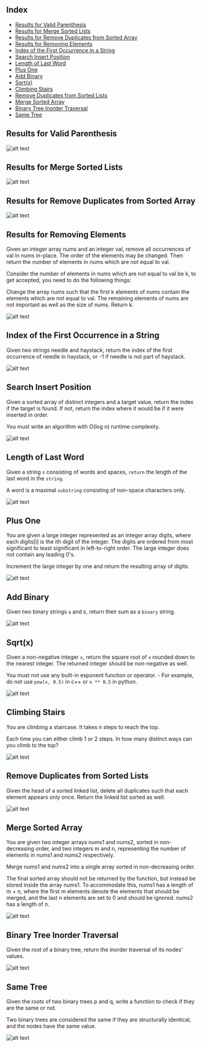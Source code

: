 
## Index
- [Results for Valid Parenthesis](#results-for-valid-parenthesis)
- [Results for Merge Sorted Lists](#results-for-merge-sorted-lists)
- [Results for Remove Duplicates from Sorted Array](#results-for-remove-duplicates-from-sorted-array)
- [Results for Removing Elements](#results-for-removing-elements)
- [Index of the First Occurrence in a String](#index-of-the-first-occurrence-in-a-string)
- [Search Insert Position](#search-insert-position)
- [Length of Last Word](#length-of-last-word)
- [Plus One](#plus-one)
- [Add Binary](#add-binary)
- [Sqrt(x)](#sqrtx)
- [Climbing Stairs](#climbing-stairs)
- [Remove Duplicates from Sorted Lists](#remove-duplicates-from-sorted-lists)
- [Merge Sorted Array](#merge-sorted-array)
- [Binary Tree Inorder Traversal](#binary-tree-inorder-traversal)
- [Same Tree](#same-tree)

## Results for Valid Parenthesis

![alt text](/results/image.png)

## Results for Merge Sorted Lists

![alt text](/results/image-1.png)

## Results for Remove Duplicates from Sorted Array

![alt text](/results/image-2.png)

## Results for Removing Elements
Given an integer array nums and an integer val, remove all occurrences of val in nums in-place. The order of the elements may be changed. Then return the number of elements in nums which are not equal to val.

Consider the number of elements in nums which are not equal to val be k, to get accepted, you need to do the following things:

Change the array nums such that the first k elements of nums contain the elements which are not equal to val. The remaining elements of nums are not important as well as the size of nums.
Return k.

![alt text](/results/image-3.png)

## Index of the First Occurrence in a String
Given two strings needle and haystack, return the index of the first occurrence of needle in haystack, or -1 if needle is not part of haystack.

![alt text](/results/image-4.png)

## Search Insert Position
Given a sorted array of distinct integers and a target value, return the index if the target is found. If not, return the index where it would be if it were inserted in order.

You must write an algorithm with O(log n) runtime complexity. 

![alt text](/results/image-5.png)

## Length of Last Word
Given a string `s` consisting of words and spaces, `return` the length of the last word in the `string`.

A word is a maximal `substring` consisting of non-space characters only.

![alt text](/results/image-6.png)

## Plus One

You are given a large integer represented as an integer array digits, where each digits[i] is the ith digit of the integer. The digits are ordered from most significant to least significant in left-to-right order. The large integer does not contain any leading 0's.

Increment the large integer by one and return the resulting array of digits.

![alt text](/results/image-7.png)

## Add Binary

Given two binary strings `a` and `b`, return their sum as a `binary` string.

![alt text](/results/image-8.png)

## Sqrt(x)

Given a non-negative integer `x`, return the square root of `x` rounded down to the nearest integer. The returned integer should be non-negative as well.

You must not use any built-in exponent function or operator.
    - For example, do not use `pow(x, 0.5)` in c++ or `x ** 0.5` in python.

![alt text](/results/image-9.png)

## Climbing Stairs

You are climbing a staircase. It takes n steps to reach the top.

Each time you can either climb 1 or 2 steps. In how many distinct ways can you climb to the top?

![alt text](/results/image-10.png)

## Remove Duplicates from Sorted Lists

Given the head of a sorted linked list, delete all duplicates such that each element appears only once. Return the linked list sorted as well.

![alt text](/results/image-11.png)

## Merge Sorted Array

You are given two integer arrays nums1 and nums2, sorted in non-decreasing order, and two integers m and n, representing the number of elements in nums1 and nums2 respectively.

Merge nums1 and nums2 into a single array sorted in non-decreasing order.

The final sorted array should not be returned by the function, but instead be stored inside the array nums1. To accommodate this, nums1 has a length of m + n, where the first m elements denote the elements that should be merged, and the last n elements are set to 0 and should be ignored. nums2 has a length of n.

![alt text](/results/image-12.png)

## Binary Tree Inorder Traversal

Given the root of a binary tree, return the inorder traversal of its nodes' values.

![alt text](/results/image-13.png)

## Same Tree

Given the roots of two binary trees p and q, write a function to check if they are the same or not.

Two binary trees are considered the same if they are structurally identical, and the nodes have the same value.

![alt text](/results/image-14.png)
